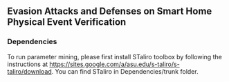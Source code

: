 ## Evasion Attacks and Defenses on Smart Home Physical Event Verification

### Dependencies

To run parameter mining, please first install STaliro toolbox by following the instructions at https://sites.google.com/a/asu.edu/s-taliro/s-taliro/download. You can find STaliro in Dependencies/trunk folder. 









